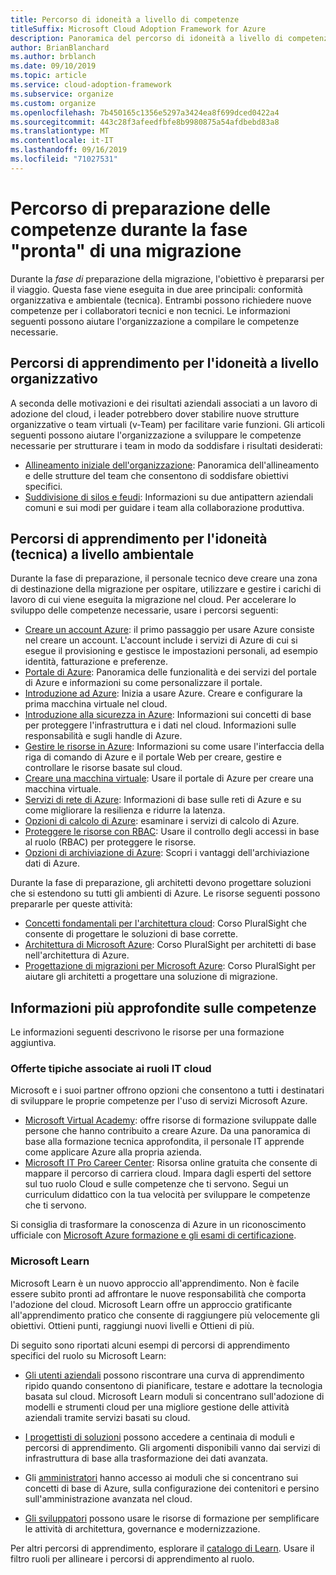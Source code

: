 ```yaml
---
title: Percorso di idoneità a livello di competenze
titleSuffix: Microsoft Cloud Adoption Framework for Azure
description: Panoramica del percorso di idoneità a livello di competenze
author: BrianBlanchard
ms.author: brblanch
ms.date: 09/10/2019
ms.topic: article
ms.service: cloud-adoption-framework
ms.subservice: organize
ms.custom: organize
ms.openlocfilehash: 7b450165c1356e5297a3424ea8f699dced0422a4
ms.sourcegitcommit: 443c28f3afeedfbfe8b9980875a54afdbebd83a8
ms.translationtype: MT
ms.contentlocale: it-IT
ms.lasthandoff: 09/16/2019
ms.locfileid: "71027531"
---
```

# <a name="skills-readiness-path-during-the-ready-phase-of-a-migration"></a>Percorso di preparazione delle competenze durante la fase "pronta" di una migrazione

Durante la *fase di* preparazione della migrazione, l'obiettivo è prepararsi per il viaggio. Questa fase viene eseguita in due aree principali: conformità organizzativa e ambientale (tecnica). Entrambi possono richiedere nuove competenze per i collaboratori tecnici e non tecnici. Le informazioni seguenti possono aiutare l'organizzazione a compilare le competenze necessarie.

## <a name="organizational-readiness-learning-paths"></a>Percorsi di apprendimento per l'idoneità a livello organizzativo

A seconda delle motivazioni e dei risultati aziendali associati a un lavoro di adozione del cloud, i leader potrebbero dover stabilire nuove strutture organizzative o team virtuali (v-Team) per facilitare varie funzioni. Gli articoli seguenti possono aiutare l'organizzazione a sviluppare le competenze necessarie per strutturare i team in modo da soddisfare i risultati desiderati:

- [Allineamento iniziale dell'organizzazione](./index.md): Panoramica dell'allineamento e delle strutture del team che consentono di soddisfare obiettivi specifici.
- [Suddivisione di silos e feudi](./fiefdoms-silos.md): Informazioni su due antipattern aziendali comuni e sui modi per guidare i team alla collaborazione produttiva.

## <a name="environmental-technical-readiness-learning-paths"></a>Percorsi di apprendimento per l'idoneità (tecnica) a livello ambientale

Durante la fase di preparazione, il personale tecnico deve creare una zona di destinazione della migrazione per ospitare, utilizzare e gestire i carichi di lavoro di cui viene eseguita la migrazione nel cloud. Per accelerare lo sviluppo delle competenze necessarie, usare i percorsi seguenti:

- [Creare un account Azure](https://docs.microsoft.com/learn/modules/create-an-azure-account): il primo passaggio per usare Azure consiste nel creare un account. L'account include i servizi di Azure di cui si esegue il provisioning e gestisce le impostazioni personali, ad esempio identità, fatturazione e preferenze.
- [Portale di Azure](https://docs.microsoft.com/learn/modules/tour-azure-portal): Panoramica delle funzionalità e dei servizi del portale di Azure e informazioni su come personalizzare il portale.
- [Introduzione ad Azure](/learn/modules/welcome-to-azure): Inizia a usare Azure. Creare e configurare la prima macchina virtuale nel cloud.
- [Introduzione alla sicurezza in Azure](/learn/modules/intro-to-security-in-azure): Informazioni sui concetti di base per proteggere l'infrastruttura e i dati nel cloud. Informazioni sulle responsabilità e sugli handle di Azure.
- [Gestire le risorse in Azure](/learn/paths/manage-resources-in-azure): Informazioni su come usare l'interfaccia della riga di comando di Azure e il portale Web per creare, gestire e controllare le risorse basate sul cloud.
- [Creare una macchina virtuale](/learn/modules/create-windows-virtual-machine-in-azure): Usare il portale di Azure per creare una macchina virtuale.
- [Servizi di rete di Azure](/learn/modules/intro-to-azure-networking): Informazioni di base sulle reti di Azure e su come migliorare la resilienza e ridurre la latenza.
- [Opzioni di calcolo di Azure](/learn/modules/intro-to-azure-compute): esaminare i servizi di calcolo di Azure.
- [Proteggere le risorse con RBAC](/learn/modules/secure-azure-resources-with-rbac): Usare il controllo degli accessi in base al ruolo (RBAC) per proteggere le risorse.
- [Opzioni di archiviazione di Azure](/learn/modules/intro-to-data-in-azure/index): Scopri i vantaggi dell'archiviazione dati di Azure.

Durante la fase di preparazione, gli architetti devono progettare soluzioni che si estendono su tutti gli ambienti di Azure. Le risorse seguenti possono prepararle per queste attività:

- [Concetti fondamentali per l'architettura cloud](https://app.pluralsight.com/library/courses/cloud-architecture-foundations/): Corso PluralSight che consente di progettare le soluzioni di base corrette.
- [Architettura di Microsoft Azure](https://app.pluralsight.com/library/courses/cloud-architecture-foundations/): Corso PluralSight per architetti di base nell'architettura di Azure.
- [Progettazione di migrazioni per Microsoft Azure](https://app.pluralsight.com/library/courses/cloud-architecture-foundations/): Corso PluralSight per aiutare gli architetti a progettare una soluzione di migrazione.

## <a name="deeper-skills-exploration"></a>Informazioni più approfondite sulle competenze

Le informazioni seguenti descrivono le risorse per una formazione aggiuntiva.

### <a name="typical-mappings-of-cloud-it-roles"></a>Offerte tipiche associate ai ruoli IT cloud

Microsoft e i suoi partner offrono opzioni che consentono a tutti i destinatari di sviluppare le proprie competenze per l'uso di servizi Microsoft Azure.

- [Microsoft Virtual Academy](https://mva.microsoft.com/product-training/microsoft-azure): offre risorse di formazione sviluppate dalle persone che hanno contribuito a creare Azure. Da una panoramica di base alla formazione tecnica approfondita, il personale IT apprende come applicare Azure alla propria azienda.
- [Microsoft IT Pro Career Center](https://www.microsoft.com/itpro): Risorsa online gratuita che consente di mappare il percorso di carriera cloud. Impara dagli esperti del settore sul tuo ruolo Cloud e sulle competenze che ti servono. Segui un curriculum didattico con la tua velocità per sviluppare le competenze che ti servono.

Si consiglia di trasformare la conoscenza di Azure in un riconoscimento ufficiale con [Microsoft Azure formazione e gli esami di certificazione](https://www.microsoft.com/learning/azure-certification.aspx).

### <a name="microsoft-learn"></a>Microsoft Learn

Microsoft Learn è un nuovo approccio all'apprendimento. Non è facile essere subito pronti ad affrontare le nuove responsabilità che comporta l'adozione del cloud. Microsoft Learn offre un approccio gratificante all'apprendimento pratico che consente di raggiungere più velocemente gli obiettivi. Ottieni punti, raggiungi nuovi livelli e Ottieni di più.

Di seguito sono riportati alcuni esempi di percorsi di apprendimento specifici del ruolo su Microsoft Learn:

- [Gli utenti aziendali](/learn/browse/?roles=business-user) possono riscontrare una curva di apprendimento ripido quando consentono di pianificare, testare e adottare la tecnologia basata sul cloud. Microsoft Learn moduli si concentrano sull'adozione di modelli e strumenti cloud per una migliore gestione delle attività aziendali tramite servizi basati su cloud.

- [I progettisti di soluzioni](/learn/browse/?roles=solution-architect) possono accedere a centinaia di moduli e percorsi di apprendimento. Gli argomenti disponibili vanno dai servizi di infrastruttura di base alla trasformazione dei dati avanzata.

- Gli [amministratori](/learn/browse/?roles=administrator) hanno accesso ai moduli che si concentrano sui concetti di base di Azure, sulla configurazione dei contenitori e persino sull'amministrazione avanzata nel cloud.

- [Gli sviluppatori](/learn/browse/?roles=developer&term=infrastructure) possono usare le risorse di formazione per semplificare le attività di architettura, governance e modernizzazione.

Per altri percorsi di apprendimento, esplorare il [catalogo di Learn](/learn/browse/). Usare il filtro ruoli per allineare i percorsi di apprendimento al ruolo.
